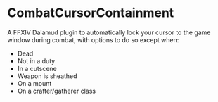 # CombatCursorContainment

A FFXIV Dalamud plugin to automatically lock your cursor to the game window during combat, with options to do so except when:
- Dead
- Not in a duty
- In a cutscene
- Weapon is sheathed
- On a mount
- On a crafter/gatherer class
